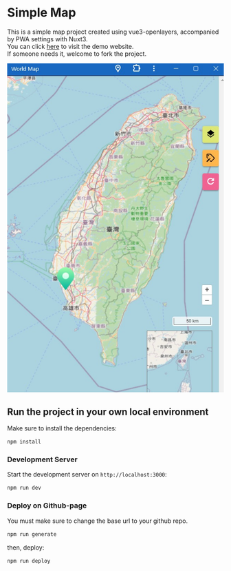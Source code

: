 # Simple Map

This is a simple map project created using vue3-openlayers, accompanied by PWA settings with Nuxt3.  
You can click [here](https://chungyingho.github.io/Nuxt3-PWA-Map/) to visit the demo website.  
If someone needs it, welcome to fork the project.

![](./screenshot.jpg)

## Run the project in your own local environment

Make sure to install the dependencies:

```bash
npm install
```

### Development Server

Start the development server on `http://localhost:3000`:

```bash
npm run dev
```

### Deploy on Github-page

You must make sure to change the base url to your github repo.

```bash
npm run generate
```

then, deploy:

```bash
npm run deploy
```
